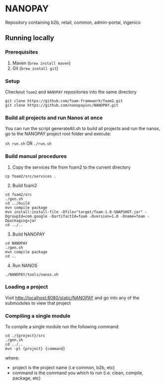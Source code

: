# NANOPAY
Repository containing b2b, retail, common, admin-portal, ingenico

## Running locally

### Prerequisites
1. Maven (`brew install maven`)
2. Git (`brew install git`)

### Setup
Checkout `foam2` and `NANOPAY` repositories into the same directory

```
git clone https://github.com/foam-framework/foam2.git
git clone https://github.com/nanopayinc/NANOPAY.git
```

### Build all projects and run Nanos at once
You can run the script generateAll.sh to build all projects and run the nanos, go to the NANOPAY project root folder and execute:

`sh run.sh`
OR
`./run.sh`


### Build manual procedures

1. Copy the services file from foam2 to the current directory

`cp foam2/src/services .`

2. Build foam2

```
cd foam2/src
./gen.sh
cd ../build
mvn compile package
mvn install:install-file -Dfile="target/foam-1.0-SNAPSHOT.jar" -DgroupId=com.google -DartifactId=foam -Dversion=1.0 -Dname=foam -Dpackaging=jar
cd ../..
```

3. Build NANOPAY

```
cd NANOPAY
./gen.sh
mvn compile package
cd ..
```

4. Run NANOS

```
./NANOPAY/tools/nanos.sh
```

### Loading a project

Visit [http://localhost:8080/static/NANOPAY](http://localhost:8080/static/NANOPAY) and go into any of the submodules to view that project

### Compiling a single module

To compile a single module run the following command:

```
cd ./{project}/src
./gen.sh
cd ../..
mvn -pl {project} {command}
```

where:
 - project is the project name (i.e common, b2b, etc)
 - command is the command you which to run (i.e. clean, compile, package, etc)
